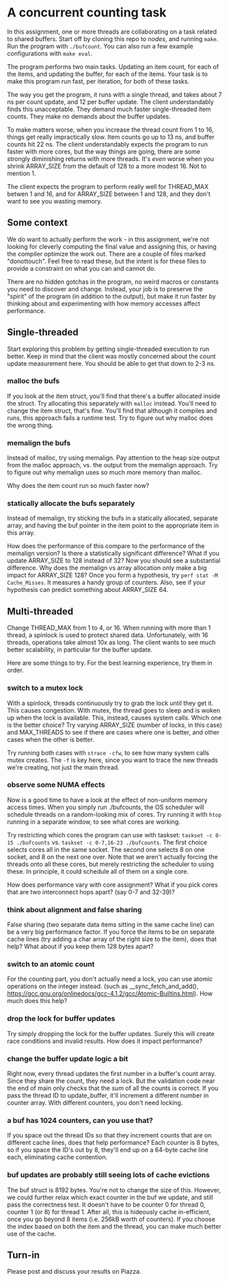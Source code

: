 # A concurrent counting task

In this assignment, one or more threads are collaborating on a task related to shared buffers. Start off by cloning this repo to *nodes*, and running ``make``. Run the program with ``./bufcount``. You can also run a few example configurations with ``make eval``.

The program performs two main tasks. Updating an item count, for each of the items, and updating the buffer, for each of the items. Your task is to make this program run fast, per iteration, for both of these tasks. 

The way you get the program, it runs with a single thread, and takes about 7 ns per count update, and 12 per buffer update. The client understandably finds this unacceptable. They demand much faster single-threaded item counts. They make no demands about the buffer updates.

To make matters worse, when you increase the thread count from 1 to 16, things get really impractically slow. Item counts go up to 13 ns, and buffer counts hit 22 ns. The client understandably expects the program to run faster with more cores, but the way things are going, there are some strongly diminishing returns with more threads. It's *even* worse when you shrink ARRAY_SIZE from the default of 128 to a more modest 16. Not to mention 1.

The client expects the program to perform really well for THREAD_MAX betwen 1 and 16, and for ARRAY_SIZE between 1 and 128, and they don't want to see you wasting memory.

## Some context

We do want to actually perform the work - in this assignment, we're not looking for cleverly computing the final value and assigning this, or having the compiler optimize the work out. There are a couple of files marked "donottouch". Feel free to read these, but the intent is for these files to provide a constraint on what you can and cannot do. 

There are no hidden gotchas in the program, no weird macros or constants you need to discover and change. Instead, your job is to preserve the "spirit" of the program (in addition to the output), but make it run faster by thinking about and experimenting with how memory accesses affect performance. 

## Single-threaded

Start exploring this problem by getting single-threaded execution to run better. Keep in mind that the client was mostly concerned about the count update measurement here. You should be able to get that down to 2-3 ns. 

### malloc the bufs
If you look at the item struct, you'll find that there's a buffer allocated inside the struct. Try allocating this separately with ``malloc`` instead. You'll need to change the item struct, that's fine. You'll find that although it compiles and runs, this approach fails a runtime test. Try to figure out why malloc does the wrong thing.

### memalign the bufs
Instead of malloc, try using memalign. Pay attention to the heap size output from the malloc approach, vs. the output from the memalign approach. Try to figure out why memalign uses so much more memory than malloc. 

Why does the item count run so much faster now?

### statically allocate the bufs separately
Instead of memalign, try sticking the bufs in a statically allocated, separate array, and having the buf pointer in the item point to the appropriate item in this array. 

How does the performance of this compare to the performance of the memalign version? Is there a statistically significant difference?
What if you update ARRAY_SIZE to 128 instead of 32? Now you should see a substantial difference. Why does the memalign vs array allocation only make a big impact for ARRAY_SIZE 128? Once you form a hypothesis, try `perf stat -M Cache_Misses`. It measures a handy group of counters.
Also, see if your hypothesis can predict something about ARRAY_SIZE 64.

## Multi-threaded

Change THREAD_MAX from 1 to 4, or 16. When running with more than 1 thread, a spinlock is used to protect shared data. Unfortunately, with 16 threads, operations take almost 10x as long.
The client wants to see much better scalability, in particular for the buffer update.

Here are some things to try. For the best learning experience, try them in order.

### switch to a mutex lock

With a spinlock, threads continuously try to grab the lock until they get it. This causes congestion. With mutex, the thread goes to sleep and is woken up when the lock is available. This, instead, causes system calls. Which one is the better choice? Try varying ARRAY_SIZE (number of locks, in this case) and MAX_THREADS to see if there are cases where one is better, and other cases when the other is better.

Try running both cases with `strace -cfw`, to see how many system calls mutex creates. The `-f` is key here, since you want to trace the new threads we're creating, not just the main thread.  

### observe some NUMA effects

Now is a good time to have a look at the effect of non-uniform memory access times. When you simply run ./bufcounts, the OS scheduler will schedule threads on a random-looking mix of cores. Try running it with `htop` running in a separate window, to see what cores are working. 

Try restricting which cores the program can use with taskset: `taskset -c 0-15 ./bufcounts` vs. `taskset -c 0-7,16-23 ./bufcounts`. The first choice selects cores all in the same socket. The second one selects 8 on one socket, and 8 on the next one over. Note that we aren't actually forcing the threads onto all these cores, but merely restricting the scheduler to using these. In principle, it could schedule all of them on a single core. 

How does performance vary with core assignment? What if you pick cores that are two interconnect hops apart? (say 0-7 and 32-39)?

### think about alignment and false sharing

False sharing (two separate data items sitting in the same cache line) can be a very big performance factor. 
If you force the items to be on separate cache lines (try adding a char array of the right size to the item), does that help? 
What about if you keep them 128 bytes apart?

### switch to an atomic count

For the counting part, you don't actually need a lock, you can use atomic operations on the integer instead. (such as 
__sync_fetch_and_add(), https://gcc.gnu.org/onlinedocs/gcc-4.1.2/gcc/Atomic-Builtins.html). How much does this help?

### drop the lock for buffer updates

Try simply dropping the lock for the buffer updates. Surely this will create race conditions and invalid results. How does it impact performance?

### change the buffer update logic a bit

Right now, every thread updates the first number in a buffer's count array. Since they share the count, they need a lock. But the validation code near the end of main only checks that the *sum* of all the counts is correct. If you pass the thread ID to update_buffer, it'll increment a different number in counter array. With different counters, you don't need locking.

### a buf has 1024 counters, can you use that?

If you space out the thread IDs so that they increment counts that are on different cache lines, does that help performance?
Each counter is 8 bytes, so if you space the ID's out by 8, they'll end up on a 64-byte cache line each, eliminating cache contention. 

### buf updates are probably still seeing lots of cache evictions

The buf struct is 8192 bytes. You're not to change the size of this. However, we could further relax which exact counter in the buf we update, and still pass the correctness test. It doesn't have to be counter 0 for thread 0, counter 1 (or 8) for thread 1. After all, this is hideously cache in-efficient, once you go beyond 8 items (i.e. 256kB worth of counters). If you choose the index based on both the item and the thread, you can make much better use of the cache.

## Turn-in

Please post and discuss your results on Piazza. 

